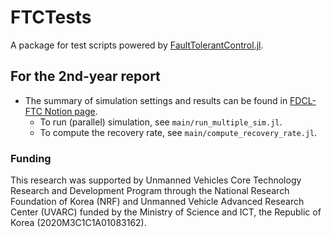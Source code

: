 # FTCTests
A package for test scripts powered by [FaultTolerantControl.jl](https://github.com/JinraeKim/FaultTolerantControl.jl).

## For the 2nd-year report
- The summary of simulation settings and results can be found in
[FDCL-FTC Notion page](https://www.notion.so/nrfteams/2021-2-37d9c586fe4a4d37b42f0c5b6339cffd).
    - To run (parallel) simulation, see `main/run_multiple_sim.jl`.
    - To compute the recovery rate, see `main/compute_recovery_rate.jl`.


### Funding
This research was supported by Unmanned Vehicles Core Technology Research and Development Program through the National Research Foundation of Korea (NRF) and Unmanned Vehicle Advanced Research Center (UVARC) funded by the Ministry of Science and ICT, the Republic of Korea (2020M3C1C1A01083162).
